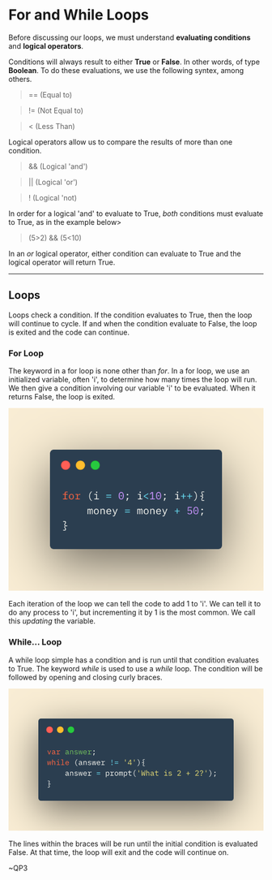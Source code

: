 # For and While Loops

Before discussing our loops, we must understand **evaluating conditions** and **logical operators**.

Conditions will always result to either **True** or **False**.  In other words, of type **Boolean**. To do these evaluations, we use the following syntex, among others.

> == (Equal to)

> != (Not Equal to)

> < (Less Than)

Logical operators allow us to compare the results of more than one condition.  

> && (Logical 'and')

> || (Logical 'or')

> ! (Logical 'not)

In order for a logical 'and' to evaluate to True, *both* conditions must evaluate to True, as in the example below>

> (5>2) && (5<10)

In an *or* logical operator, either condition can evaluate to True and the logical operator will return True.

---

## Loops

Loops check a condition. If the condition evaluates to True, then the loop will continue to cycle.  If and when the condition evaluate to False, the loop is exited and the code can continue.

### For Loop

The keyword in a for loop is none other than *for*. In a for loop, we use an initialized variable, often 'i', to determine how many times the loop will run.  We then give a condition involving our variable 'i' to be evaluated.  When it returns False, the loop is exited.  

![For Loop](./images/forloop.png)

Each iteration of the loop we can tell the code to add 1 to 'i'.  We can tell it to do any process to 'i', but incrementing it by 1 is the most common.  We call this *updating* the variable. 

### While... Loop

A while loop simple has a condition and is run until that condition evaluates to True.  The keyword *while* is used to use a *while* loop.  The condition will be followed by opening and closing curly braces.  

![While Loop](./images/whileloop.png)

The lines within the braces will be run until the initial condition is evaluated False.  At that time, the loop will exit and the code will continue on.  



~QP3